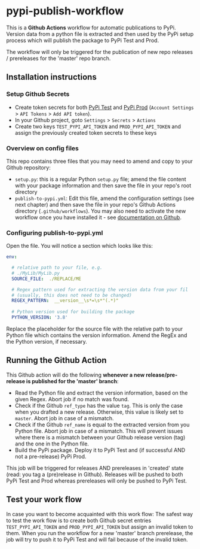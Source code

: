 # pypi-publish-workflow

This is a __Github Actions__ workflow for automatic publications to PyPi. Version data from a python file is extracted and then used by the PyPi setup process which will publish the package to PyPi Test and Prod. 

The workflow will only be triggered for the publication of new repo releases / prereleases for the 'master' repo branch.

## Installation instructions

### Setup Github Secrets

- Create token secrets for both [PyPi Test](https://test.pypi.org/) and [PyPi Prod](https://www.pypi.org/) (``Account Settings`` > ``API Tokens`` > ``Add API token``). 
- In your Github project, goto ``Settings`` > ``Secrets`` > ``Actions``
- Create two keys ``TEST_PYPI_API_TOKEN`` and ``PROD_PYPI_API_TOKEN`` and assign the previously created token secrets to these keys

### Overview on config files

This repo contains three files that you may need to amend and copy to your Github repository:

- ``setup.py``: this is a regular Python ``setup.py`` file; amend the file content with your package information and then save the file in your repo's root directory
- ``publish-to-pypi.yml``: Edit this file, amend the configuration settings (see next chapter) and then save the file in your repo's Github Actions directory (``.github/workflows``). You may also need to activate the new workflow once you have installed it - see [documentation on Github](https://docs.github.com/en/actions).

### Configuring publish-to-pypi.yml

Open the file. You will notice a section which looks like this:

```yml
env:

  # relative path to your file, e.g.
  # ./MyLib/MyLib.py
  SOURCE_FILE:  ./REPLACE/ME

  # Regex pattern used for extracting the version data from your fil
  # (usually, this does not need to be changed)
  REGEX_PATTERN:  __version__\s*=\s*"(.*)"
  
  # Python version used for building the package
  PYTHON_VERSION: '3.8'
```

Replace the placeholder for the source file with the relative path to your Python file which contains the version information. Amend the RegEx and the Python version, if necessary.

## Running the Github Action

This Github action will do the following __whenever a new release/pre-release is published for the 'master' branch__:

- Read the Python file and extract the version information, based on the given Regex. Abort job if no match was found.
- Check if the Github ``ref_type`` has the value ``tag``. This is only the case when you drafted a new release. Otherwise, this value is likely set to ``master``. Abort job in case of a mismatch.
- Check if the Github ``ref_name`` is equal to the extracted version from you Python file. Abort job in case of a mismatch. This will prevent issues where there is a mismatch between your Github release version (tag) and the one in the Python file.
- Build the PyPi package. Deploy it to PyPi Test and (if successful AND not a pre-release) PyPi Prod.

This job will be triggered for releases AND prereleases in 'created' state (read: you tag a (pre)release in Github). Releases will be pushed to both PyPi Test and Prod whereas prereleases will only be pushed to PyPi Test.

## Test your work flow

In case you want to become acquainted with this work flow: The safest way to test the work flow is to create both Github secret entries ``TEST_PYPI_API_TOKEN`` and ``PROD_PYPI_API_TOKEN`` but assign an invalid token to them. When you run the workflow for a new 'master' branch prerelease, the job will try to push it to PyPi Test and will fail because of the invalid token.
